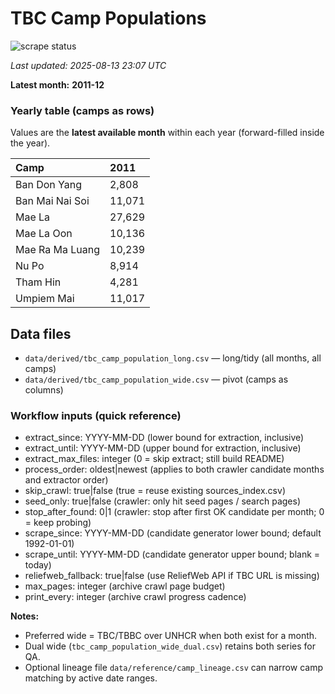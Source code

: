 # TBC Camp Populations

![scrape status](https://github.com/DMParker1/tbc-camp-pops/actions/workflows/scrape.yml/badge.svg)

_Last updated: 2025-08-13 23:07 UTC_

**Latest month:** **2011-12**

### Yearly table (camps as rows)
Values are the **latest available month** within each year (forward-filled inside the year).

| Camp            | 2011   |
|:----------------|:-------|
| Ban Don Yang    | 2,808  |
| Ban Mai Nai Soi | 11,071 |
| Mae La          | 27,629 |
| Mae La Oon      | 10,136 |
| Mae Ra Ma Luang | 10,239 |
| Nu Po           | 8,914  |
| Tham Hin        | 4,281  |
| Umpiem Mai      | 11,017 |

## Data files

- `data/derived/tbc_camp_population_long.csv` — long/tidy (all months, all camps)
- `data/derived/tbc_camp_population_wide.csv` — pivot (camps as columns)

<!-- WORKFLOW_INPUTS_START -->
### Workflow inputs (quick reference)
- extract_since: YYYY-MM-DD (lower bound for extraction, inclusive)
- extract_until: YYYY-MM-DD (upper bound for extraction, inclusive)
- extract_max_files: integer (0 = skip extract; still build README)
- process_order: oldest|newest (applies to both crawler candidate months and extractor order)
- skip_crawl: true|false (true = reuse existing sources_index.csv)
- seed_only: true|false (crawler: only hit seed pages / search pages)
- stop_after_found: 0|1 (crawler: stop after first OK candidate per month; 0 = keep probing)
- scrape_since: YYYY-MM-DD (candidate generator lower bound; default 1992-01-01)
- scrape_until: YYYY-MM-DD (candidate generator upper bound; blank = today)
- reliefweb_fallback: true|false (use ReliefWeb API if TBC URL is missing)
- max_pages: integer (archive crawl page budget)
- print_every: integer (archive crawl progress cadence)

**Notes:**
- Preferred wide = TBC/TBBC over UNHCR when both exist for a month.
- Dual wide (`tbc_camp_population_wide_dual.csv`) retains both series for QA.
- Optional lineage file `data/reference/camp_lineage.csv` can narrow camp matching by active date ranges.
<!-- WORKFLOW_INPUTS_END -->
